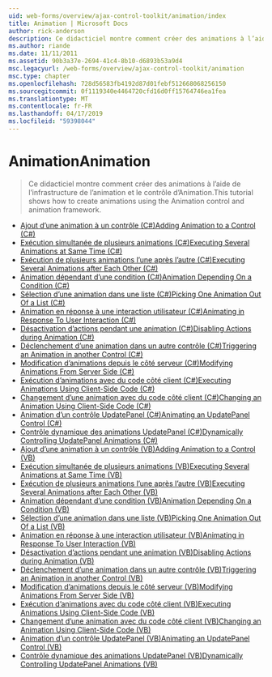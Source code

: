 ```yaml
---
uid: web-forms/overview/ajax-control-toolkit/animation/index
title: Animation | Microsoft Docs
author: rick-anderson
description: Ce didacticiel montre comment créer des animations à l’aide de l’infrastructure de l’animation et le contrôle d’Animation.
ms.author: riande
ms.date: 11/11/2011
ms.assetid: 90b3a37e-2694-41c4-8b10-d6893b53a9d4
msc.legacyurl: /web-forms/overview/ajax-control-toolkit/animation
msc.type: chapter
ms.openlocfilehash: 728d56583fb4192d87d01febf512668068256150
ms.sourcegitcommit: 0f1119340e4464720cfd16d0ff15764746ea1fea
ms.translationtype: MT
ms.contentlocale: fr-FR
ms.lasthandoff: 04/17/2019
ms.locfileid: "59398044"
---
```

# <a name="animation"></a><span data-ttu-id="b05f6-103">Animation</span><span class="sxs-lookup"><span data-stu-id="b05f6-103">Animation</span></span>

> <span data-ttu-id="b05f6-104">Ce didacticiel montre comment créer des animations à l’aide de l’infrastructure de l’animation et le contrôle d’Animation.</span><span class="sxs-lookup"><span data-stu-id="b05f6-104">This tutorial shows how to create animations using the Animation control and animation framework.</span></span>


- [<span data-ttu-id="b05f6-105">Ajout d’une animation à un contrôle (C#)</span><span class="sxs-lookup"><span data-stu-id="b05f6-105">Adding Animation to a Control (C#)</span></span>](adding-animation-to-a-control-cs.md)
- [<span data-ttu-id="b05f6-106">Exécution simultanée de plusieurs animations (C#)</span><span class="sxs-lookup"><span data-stu-id="b05f6-106">Executing Several Animations at Same Time (C#)</span></span>](executing-several-animations-at-the-same-time-cs.md)
- [<span data-ttu-id="b05f6-107">Exécution de plusieurs animations l’une après l’autre (C#)</span><span class="sxs-lookup"><span data-stu-id="b05f6-107">Executing Several Animations after Each Other (C#)</span></span>](executing-several-animations-after-each-other-cs.md)
- [<span data-ttu-id="b05f6-108">Animation dépendant d’une condition (C#)</span><span class="sxs-lookup"><span data-stu-id="b05f6-108">Animation Depending On a Condition (C#)</span></span>](animation-depending-on-a-condition-cs.md)
- [<span data-ttu-id="b05f6-109">Sélection d’une animation dans une liste (C#)</span><span class="sxs-lookup"><span data-stu-id="b05f6-109">Picking One Animation Out Of a List (C#)</span></span>](picking-one-animation-out-of-a-list-cs.md)
- [<span data-ttu-id="b05f6-110">Animation en réponse à une interaction utilisateur (C#)</span><span class="sxs-lookup"><span data-stu-id="b05f6-110">Animating in Response To User Interaction (C#)</span></span>](animating-in-response-to-user-interaction-cs.md)
- [<span data-ttu-id="b05f6-111">Désactivation d’actions pendant une animation (C#)</span><span class="sxs-lookup"><span data-stu-id="b05f6-111">Disabling Actions during Animation (C#)</span></span>](disabling-actions-during-animation-cs.md)
- [<span data-ttu-id="b05f6-112">Déclenchement d’une animation dans un autre contrôle (C#)</span><span class="sxs-lookup"><span data-stu-id="b05f6-112">Triggering an Animation in another Control (C#)</span></span>](triggering-an-animation-in-another-control-cs.md)
- [<span data-ttu-id="b05f6-113">Modification d’animations depuis le côté serveur (C#)</span><span class="sxs-lookup"><span data-stu-id="b05f6-113">Modifying Animations From Server Side (C#)</span></span>](modifying-animations-from-the-server-side-cs.md)
- [<span data-ttu-id="b05f6-114">Exécution d’animations avec du code côté client (C#)</span><span class="sxs-lookup"><span data-stu-id="b05f6-114">Executing Animations Using Client-Side Code (C#)</span></span>](executing-animations-using-client-side-code-cs.md)
- [<span data-ttu-id="b05f6-115">Changement d’une animation avec du code côté client (C#)</span><span class="sxs-lookup"><span data-stu-id="b05f6-115">Changing an Animation Using Client-Side Code (C#)</span></span>](changing-an-animation-using-client-side-code-cs.md)
- [<span data-ttu-id="b05f6-116">Animation d’un contrôle UpdatePanel (C#)</span><span class="sxs-lookup"><span data-stu-id="b05f6-116">Animating an UpdatePanel Control (C#)</span></span>](animating-an-updatepanel-control-cs.md)
- [<span data-ttu-id="b05f6-117">Contrôle dynamique des animations UpdatePanel (C#)</span><span class="sxs-lookup"><span data-stu-id="b05f6-117">Dynamically Controlling UpdatePanel Animations (C#)</span></span>](dynamically-controlling-updatepanel-animations-cs.md)
- [<span data-ttu-id="b05f6-118">Ajout d’une animation à un contrôle (VB)</span><span class="sxs-lookup"><span data-stu-id="b05f6-118">Adding Animation to a Control (VB)</span></span>](adding-animation-to-a-control-vb.md)
- [<span data-ttu-id="b05f6-119">Exécution simultanée de plusieurs animations (VB)</span><span class="sxs-lookup"><span data-stu-id="b05f6-119">Executing Several Animations at Same Time (VB)</span></span>](executing-several-animations-at-the-same-time-vb.md)
- [<span data-ttu-id="b05f6-120">Exécution de plusieurs animations l’une après l’autre (VB)</span><span class="sxs-lookup"><span data-stu-id="b05f6-120">Executing Several Animations after Each Other (VB)</span></span>](executing-several-animations-after-each-other-vb.md)
- [<span data-ttu-id="b05f6-121">Animation dépendant d’une condition (VB)</span><span class="sxs-lookup"><span data-stu-id="b05f6-121">Animation Depending On a Condition (VB)</span></span>](animation-depending-on-a-condition-vb.md)
- [<span data-ttu-id="b05f6-122">Sélection d’une animation dans une liste (VB)</span><span class="sxs-lookup"><span data-stu-id="b05f6-122">Picking One Animation Out Of a List (VB)</span></span>](picking-one-animation-out-of-a-list-vb.md)
- [<span data-ttu-id="b05f6-123">Animation en réponse à une interaction utilisateur (VB)</span><span class="sxs-lookup"><span data-stu-id="b05f6-123">Animating in Response To User Interaction (VB)</span></span>](animating-in-response-to-user-interaction-vb.md)
- [<span data-ttu-id="b05f6-124">Désactivation d’actions pendant une animation (VB)</span><span class="sxs-lookup"><span data-stu-id="b05f6-124">Disabling Actions during Animation (VB)</span></span>](disabling-actions-during-animation-vb.md)
- [<span data-ttu-id="b05f6-125">Déclenchement d’une animation dans un autre contrôle (VB)</span><span class="sxs-lookup"><span data-stu-id="b05f6-125">Triggering an Animation in another Control (VB)</span></span>](triggering-an-animation-in-another-control-vb.md)
- [<span data-ttu-id="b05f6-126">Modification d’animations depuis le côté serveur (VB)</span><span class="sxs-lookup"><span data-stu-id="b05f6-126">Modifying Animations From Server Side (VB)</span></span>](modifying-animations-from-the-server-side-vb.md)
- [<span data-ttu-id="b05f6-127">Exécution d’animations avec du code côté client (VB)</span><span class="sxs-lookup"><span data-stu-id="b05f6-127">Executing Animations Using Client-Side Code (VB)</span></span>](executing-animations-using-client-side-code-vb.md)
- [<span data-ttu-id="b05f6-128">Changement d’une animation avec du code côté client (VB)</span><span class="sxs-lookup"><span data-stu-id="b05f6-128">Changing an Animation Using Client-Side Code (VB)</span></span>](changing-an-animation-using-client-side-code-vb.md)
- [<span data-ttu-id="b05f6-129">Animation d’un contrôle UpdatePanel (VB)</span><span class="sxs-lookup"><span data-stu-id="b05f6-129">Animating an UpdatePanel Control (VB)</span></span>](animating-an-updatepanel-control-vb.md)
- [<span data-ttu-id="b05f6-130">Contrôle dynamique des animations UpdatePanel (VB)</span><span class="sxs-lookup"><span data-stu-id="b05f6-130">Dynamically Controlling UpdatePanel Animations (VB)</span></span>](dynamically-controlling-updatepanel-animations-vb.md)
